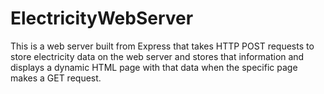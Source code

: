 # ElectricityWebServer
This is a web server built from Express that takes HTTP POST requests to store electricity data on the web server and stores that information and displays a dynamic HTML page with that data when the specific page makes a GET request.
